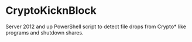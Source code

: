 # CryptoKicknBlock
Server 2012 and up PowerShell script to detect file drops from Crypto* like programs and shutdown shares. 
